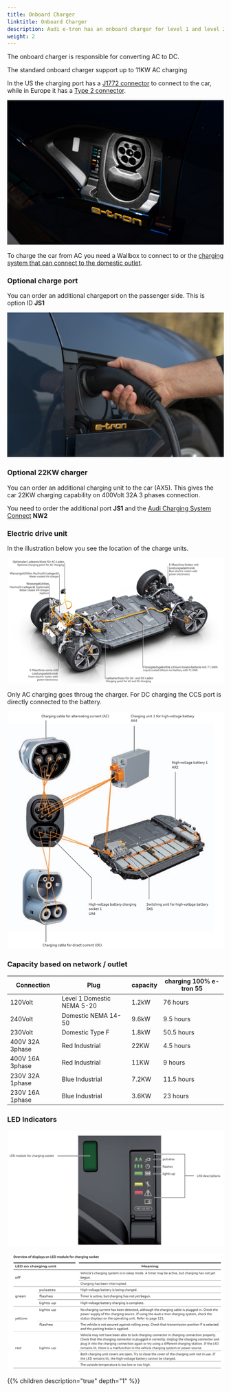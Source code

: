 ```yaml
---
title: Onboard Charger
linktitle: Onboard Charger
description: Audi e-tron has an onboard charger for level 1 and level 2 charging.
weight: 2
---
```



The onboard charger is responsible for converting AC to DC.

The standard onboard charger support up to 11KW AC charging

In the US the charging port has a [J1772 connector](https://en.wikipedia.org/wiki/SAE_J1772) to connect to the car, while in Europe it has a [Type 2 connector](https://en.wikipedia.org/wiki/Type_2_connector).

![Charge port](chargeport_left.jpg "Type 2 Chargeport")

To charge the car from AC you need a Wallbox to connect to or the [charging system that can connect to the domestic outlet](../chargingsystem). 


### Optional charge port

You can order an additional chargeport on the passenger side. This is option ID **JS1**

![Passenger charge port](chargeport_right.jpg "Additional passenger side charge port")

### Optional 22KW charger

You can order an additional charging unit to the car (AX5). This gives the car 22KW charging capability on 400Volt 32A 3 phases connection.

You need to order the additional port **JS1** and the [Audi Charging System Connect](/models/e-tron/technology/chargingsystem/#e-tron-charging-system-connect) **NW2**

### Electric drive unit

In the illustration below you see the location of the charge units.

![Electric drive](electricdrivetrain.jpg "Electric drive train with standard and optinal charger location")

 Only AC charging goes throug the charger. For DC charging the CCS port is directly connected to the battery.

![Wiring](wiringdiagram.jpg "Chargport/charger wiring")


### Capacity based on network / outlet

| Connection | Plug  | capacity | charging 100%  e-tron 55 |
| ------| ------| ---- |------- |
| 120Volt | Level 1 Domestic NEMA 5-20 | 1.2kW |  76 hours |
| 240Volt | Domestic NEMA 14-50 | 9.6kW |  9.5 hours |
| 230Volt | Domestic Type F | 1.8kW |  50.5 hours |
| 400V 32A 3phase | Red Industrial |  22KW | 4.5 hours |
| 400V 16A 3phase | Red Industrial |  11KW | 9 hours |
| 230V 32A 1phase | Blue Industrial |  7.2KW | 11.5 hours |
| 230V 16A 1phase | Blue Industrial |  3.6KW | 23 hours |


### LED Indicators

![LED](ledlights.jpg "Led Lights")

![LED](ledoverview.jpg "LED codes")

{{% children description="true" depth="1" %}}
